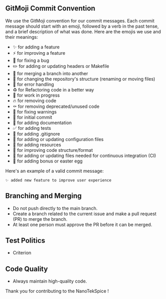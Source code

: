 ## GitMoji Commit Convention

We use the GitMoji convention for our commit messages. Each commit message should start with an emoji, followed by a verb in the past tense, and a brief description of what was done. Here are the emojis we use and their meanings:

- ✨ for adding a feature
- ⚡ for improving a feature
- 🐛 for fixing a bug
- ✏️ for adding or updating headers or Makefile
- 🔀 for merging a branch into another
- 🚚 for changing the repository's structure (renaming or moving files)
- 🥅 for error handling
- ♻️ for Refactoring code in a better way
- 🚧 for work in progress
- 🔥 for removing code
- ⚰️ for removing deprecated/unused code
- 🚨 for fixing warnings
- 🎉 for initial commit
- 📝 for adding documentation
- ✅ for adding tests
- 🙈 for adding .gitignore
- 🔧 for adding or updating configuration files
- 🍱 for adding resources
- 🎨 for improving code structure/format
- 👷 for adding or updating files needed for continuous integration (CI)
- 🥚 for adding bonus or easter egg


Here's an example of a valid commit message:

```
✨ added new feature to improve user experience
```

## Branching and Merging

- Do not push directly to the main branch.
- Create a branch related to the current issue and make a pull request (PR) to merge the branch.
- At least one person must approve the PR before it can be merged.

## Test Politics

- Criterion

## Code Quality

- Always maintain high-quality code.


Thank you for contributing to the NanoTekSpice !
